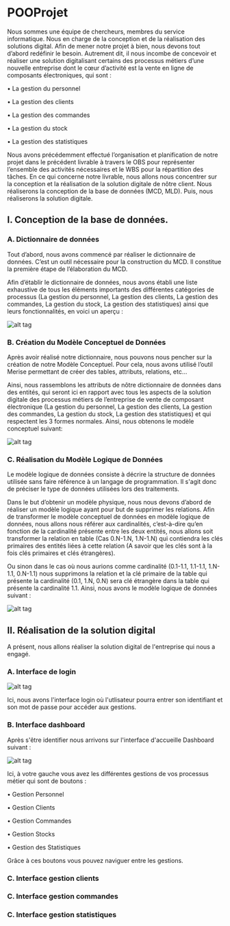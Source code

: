# POOProjet
Nous sommes une équipe de chercheurs, membres du service informatique. Nous en charge de la conception et de la réalisation des solutions digital. Afin de mener notre projet à bien, nous devons tout d’abord redéfinir le besoin. Autrement dit, il nous incombe de concevoir et réaliser une solution digitalisant certains des processus métiers d’une nouvelle entreprise dont le cœur d’activité est la vente en ligne de composants électroniques, qui sont :

•	La gestion du personnel

•	La gestion des clients

•	La gestion des commandes

•	La gestion du stock

•	La gestion des statistiques

Nous avons précédemment effectué l’organisation et planification de notre projet dans le précédent livrable à travers le OBS pour représenter l’ensemble des activités nécessaires et le WBS pour la répartition des tâches. 
En ce qui concerne notre livrable, nous allons nous concentrer sur la conception et la réalisation de la solution digitale de nôtre client. Nous réaliserons la conception de la base de données (MCD, MLD). Puis, nous réaliserons la solution digitale.

## I. Conception de la base de données.

### A.	Dictionnaire de données

  Tout d’abord, nous avons commencé par réaliser le dictionnaire de données. C’est un outil nécessaire pour la construction du MCD. Il constitue la première étape de l’élaboration du MCD.

Afin d’établir le dictionnaire de données, nous avons établi une liste exhaustive de tous les éléments importants des différentes catégories de processus (La gestion du personnel, La gestion des clients, La gestion des commandes, La gestion du stock, La gestion des statistiques) ainsi que leurs fonctionnalités, en voici un aperçu :

![alt tag](https://zupimages.net/up/23/03/xgmt.png)

### B.	Création du Modèle Conceptuel de Données

  Après avoir réalisé notre dictionnaire, nous pouvons nous pencher sur la création de notre Modèle Conceptuel. Pour cela, nous avons utilisé l’outil Merise permettant de créer des tables, attributs, relations, etc… 

Ainsi, nous rassemblons les attributs de nôtre dictionnaire de données dans des entités, qui seront ici en rapport avec tous les aspects de la solution digitale des processus métiers de l’entreprise de vente de composant électronique (La gestion du personnel, La gestion des clients, La gestion des commandes, La gestion du stock, La gestion des statistiques) et qui respectent les 3 formes normales. Ainsi, nous obtenons le modèle conceptuel suivant:

![alt tag](https://zupimages.net/up/23/03/x3l9.png)

### C.	Réalisation du Modèle Logique de Données

  Le modèle logique de données consiste à décrire la structure de données utilisée sans faire référence à un langage de programmation. Il s'agit donc de préciser le type de données utilisées lors des traitements. 

Dans le but d’obtenir un modèle physique, nous nous devons d’abord de réaliser un modèle logique ayant pour but de supprimer les relations. 
Afin de transformer le modèle conceptuel de données en modèle logique de données, nous allons nous référer aux cardinalités, c’est-à-dire qu’en fonction de la cardinalité présente entre les deux entités, nous allons soit transformer la relation en table (Cas 0.N-1.N, 1.N-1.N) qui contiendra les clés primaires des entités liées à cette relation (A savoir que les clés sont à la fois clés primaires et clés étrangères). 

Ou sinon dans le cas où nous aurions comme cardinalité (0.1-1.1, 1.1-1.1, 1.N-1.1, 0.N-1.1) nous supprimons la relation et la clé primaire de la table qui présente la cardinalité (0.1, 1.N, 0.N) sera clé étrangère dans la table qui présente la cardinalité 1.1. Ainsi, nous avons le modèle logique de données suivant :

![alt tag](https://zupimages.net/up/23/03/mk1x.png)

## II. Réalisation de la solution digital

A présent, nous allons réaliser la solution digital de l'entreprise qui nous a engagé.

### A. Interface de login

![alt tag](https://zupimages.net/up/23/03/t7ab.png)

Ici, nous avons l'interface login où l'utlisateur pourra entrer son identifiant et son mot de passe pour accéder aux gestions.

### B. Interface dashboard

Après s'être identifier nous arrivons sur l'interface d'accueille Dashboard suivant :

![alt tag](https://zupimages.net/up/23/03/jnq2.png)

Ici, à votre gauche vous avez les différentes gestions de vos processus métier qui sont de boutons :

•	Gestion Personnel

•	Gestion Clients

•	Gestion Commandes

•	Gestion Stocks

•	Gestion des Statistiques

Grâce à ces boutons vous pouvez naviguer entre les gestions.

### C. Interface gestion clients
### C. Interface gestion commandes
### C. Interface gestion statistiques

